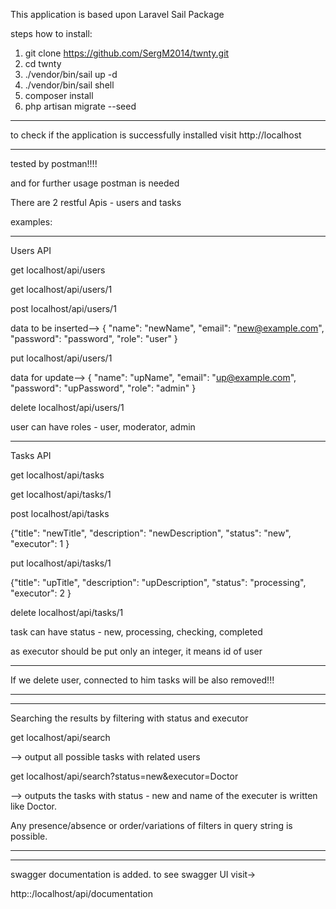 This application is based upon Laravel Sail Package

steps how to install:

1) git clone https://github.com/SergM2014/twnty.git
2) cd twnty
3) ./vendor/bin/sail up -d
4) ./vendor/bin/sail shell
5) composer install
6) php artisan migrate --seed
_________________________________________
to check if the application is successfully installed visit http://localhost

___________________________________________
tested by postman!!!!

and for further usage postman is needed

 There are 2 restful Apis - users and tasks

examples:

____________________________________________
Users API

get localhost/api/users 

get localhost/api/users/1

post localhost/api/users/1

data to be inserted--> { "name": "newName", "email": "new@example.com", "password": "password", "role": "user" }

put localhost/api/users/1

data for update--> { "name": "upName", "email": "up@example.com", "password": "upPassword", "role": "admin" }


delete localhost/api/users/1

user can have roles - user, moderator, admin
________________________________________________________________
Tasks API

get localhost/api/tasks

get localhost/api/tasks/1


post localhost/api/tasks

{"title": "newTitle", "description": "newDescription", "status": "new", "executor": 1 }

put localhost/api/tasks/1

{"title": "upTitle", "description": "upDescription", "status": "processing", "executor": 2 }

delete localhost/api/tasks/1


task can have status - new, processing, checking, completed

as executor should be put only an integer, it means id of user
____________________________________________________________________
If we delete user, connected to him tasks will be also removed!!!
____________________________________________________________________
____________________________________________________________________

Searching the results by filtering with status and executor

get localhost/api/search

--> output all possible tasks with related users



get localhost/api/search?status=new&executor=Doctor

--> outputs the tasks with status - new and name of the 
executer is written like Doctor.

Any presence/absence or order/variations of filters in query string is possible.

_______________________________________________________________________
________________________________________________________________________
 swagger documentation is added. to see swagger UI visit->

 
http::/localhost/api/documentation
